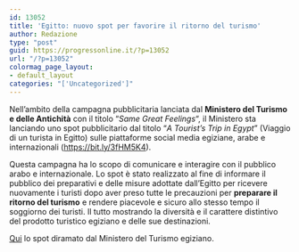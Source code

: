 ```yaml
---
id: 13052
title: 'Egitto: nuovo spot per favorire il ritorno del turismo'
author: Redazione
type: "post"
guid: https://progressonline.it/?p=13052
url: "/?p=13052"
colormag_page_layout:
- default_layout
categories: "['Uncategorized']"
---
```


Nell’ambito della campagna pubblicitaria lanciata dal **Ministero del Turismo e delle Antichità** con il titolo “*Same Great Feelings*“, il Ministero sta lanciando uno spot pubblicitario dal titolo “*A Tourist’s Trip in Egypt*” (Viaggio di un turista in Egitto) sulle piattaforme social media egiziane, arabe e internazionali (<https://bit.ly/3fHM5K4>).

Questa campagna ha lo scopo di comunicare e interagire con il pubblico arabo e internazionale. Lo spot è stato realizzato al fine di informare il pubblico dei preparativi e delle misure adottate dall’Egitto per ricevere nuovamente i turisti dopo aver preso tutte le precauzioni per **preparare il ritorno del turismo** e rendere piacevole e sicuro allo stesso tempo il soggiorno dei turisti. Il tutto mostrando la diversità e il carattere distintivo del prodotto turistico egiziano e delle sue destinazioni.

[Qui](https://www.facebook.com/tourismdailynews.eg/videos/vb.1437000806414208/725248271585180/?type=2&theater) lo spot diramato dal Ministero del Turismo egiziano.
